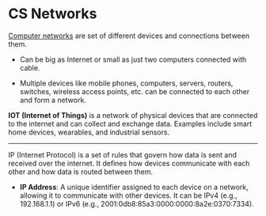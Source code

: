 # CS Networks 
[Computer networks](https://youtu.be/PhjHXeMNpp8?si=cy35LP7bcs8rLIs9&t=87) are set of different devices and connections between them.  

- Can be big as Internet or small as just two computers connected with cable.

- Multiple devices like mobile phones, computers, servers, routers, switches, wireless access points, etc. can be connected to each other and form a network.

**IOT (Internet of Things)** is a network of physical devices that are connected to the internet and can collect and exchange data. Examples include smart home devices, wearables, and industrial sensors.

---
IP (Internet Protocol) is a set of rules that govern how data is sent and received over the internet. It defines how devices communicate with each other and how data is routed between them.

- **IP Address**: A unique identifier assigned to each device on a network, allowing it to communicate with other devices. It can be IPv4 (e.g., 192.168.1.1) or IPv6 (e.g., 2001:0db8:85a3:0000:0000:8a2e:0370:7334).

